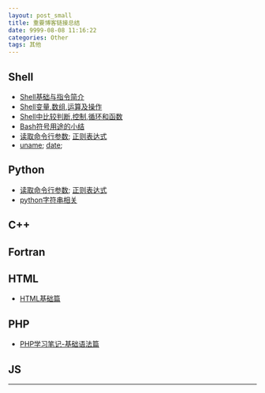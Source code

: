 ```yaml
---
layout: post_small
title: 重要博客链接总结
date: 9999-08-08 11:16:22
categories: Other
tags: 其他
---
```


## Shell

- [Shell基础与指令简介](http://platinhom.github.io/2015/06/16/shell-basic/)
- [Shell变量,数组,运算及操作](http://platinhom.github.io/2015/06/15/shell-varient-operation/)
- [Shell中比较判断,控制,循环和函数](http://platinhom.github.io/2015/06/14/shell-function-for-if/)
- [Bash符号用途的小结](http://platinhom.github.io/2015/06/20/shell-symbol/)
- [读取命令行参数](http://platinhom.github.io/2015/06/13/ReadArgv/); [正则表达式](http://platinhom.github.io/2015/06/10/regexp-re/)
- [uname](http://platinhom.github.io/2015/06/12/uname-shell/); [date](http://platinhom.github.io/2015/06/07/bash-date-usage/);

## Python

- [读取命令行参数](http://platinhom.github.io/2015/06/13/ReadArgv/); [正则表达式](http://platinhom.github.io/2015/06/10/regexp-re/)
- [python字符串相关](http://platinhom.github.io/2015/06/23/python-string/)

## C++

## Fortran

## HTML

- [HTML基础篇](http://platinhom.github.io/2015/06/22/HTML-basic/)

## PHP

- [PHP学习笔记-基础语法篇](http://platinhom.github.io/2015/06/29/PHP-study/)

## JS

---
